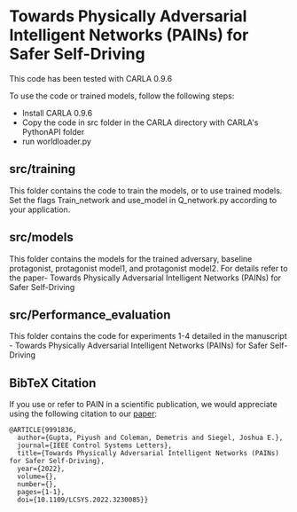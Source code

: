 # Towards Physically Adversarial Intelligent Networks (PAINs) for Safer Self-Driving

This code has been tested with CARLA 0.9.6

To use the code or trained models, follow the following steps:
- Install CARLA 0.9.6
- Copy the code in src folder in the CARLA directory with CARLA's PythonAPI folder
- run worldloader.py

## src/training
This folder contains the code to train the models, or to use trained models. Set the flags Train_network and use_model in Q_network.py according to your application.

## src/models
This folder contains the models for the trained adversary, baseline protagonist, protagonist model1, and protagonist model2. For details refer to the paper- Towards Physically Adversarial Intelligent Networks (PAINs) for Safer Self-Driving

## src/Performance_evaluation
This folder contains the code for experiments 1-4 detailed in the manuscript - Towards Physically Adversarial Intelligent Networks (PAINs) for Safer Self-Driving

## BibTeX Citation

If you use or refer to PAIN in a scientific publication, we would appreciate using the following citation to our [paper](https://ieeexplore.ieee.org/abstract/document/9991836):

```
@ARTICLE{9991836,
  author={Gupta, Piyush and Coleman, Demetris and Siegel, Joshua E.},
  journal={IEEE Control Systems Letters}, 
  title={Towards Physically Adversarial Intelligent Networks (PAINs) for Safer Self-Driving}, 
  year={2022},
  volume={},
  number={},
  pages={1-1},
  doi={10.1109/LCSYS.2022.3230085}}
```
